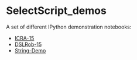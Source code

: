 # SelectScript_demos

A set of different IPython demonstration notebooks:

* [ICRA-15](./ICRA-15/presentation.ipynb)
* [DSLRob-15](./DSLRob-15/presentation.ipynb)
* [String-Demo](./Misc/SelectScript%20for%20Strings.ipynb)
